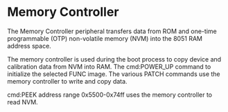 # Memory Controller
The Memory Controller peripheral transfers data from ROM and one-time programmable (OTP) non-volatile memory (NVM) into the 8051 RAM address space.

The memory controller is used during the boot process to copy device and calibration data from NVM into RAM. The cmd:POWER_UP command to initialize the selected FUNC image. The various PATCH commands use the memory controller to write and copy data.

cmd:PEEK address range 0x5500-0x74ff uses the memory controller to read NVM.
